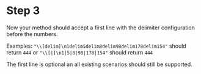 # Step 3

Now your method should accept a first line with the delimiter configuration before the numbers.

Examples:
`"\\[delim]\n1delim5delim8delim98delim178delim154"` should return `444`
or
`"\\[|]\n1|5|8|98|178|154"` should return `444`

The first line is optional an all existing scenarios should still be supported.